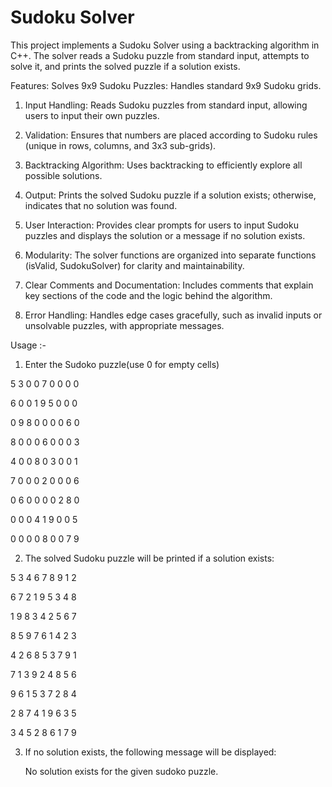 # Sudoku Solver
This project implements a Sudoku Solver using a backtracking algorithm in C++. The solver reads a Sudoku puzzle from standard input, attempts to solve it, and prints the solved puzzle if a solution exists.


Features:
Solves 9x9 Sudoku Puzzles: Handles standard 9x9 Sudoku grids.

1. Input Handling: Reads Sudoku puzzles from standard input, allowing users to input their own puzzles.

2. Validation: Ensures that numbers are placed according to Sudoku rules (unique in rows, columns, and 3x3 sub-grids).

3. Backtracking Algorithm: Uses backtracking to efficiently explore all possible solutions.

4. Output: Prints the solved Sudoku puzzle if a solution exists; otherwise, indicates that no solution was found.

5. User Interaction: Provides clear prompts for users to input Sudoku puzzles and displays the solution or a message if no solution exists.

6. Modularity: The solver functions are organized into separate functions (isValid, SudokuSolver) for clarity and maintainability.

7. Clear Comments and Documentation: Includes comments that explain key sections of the code and the logic behind the algorithm.

8. Error Handling: Handles edge cases gracefully, such as invalid inputs or unsolvable puzzles, with appropriate messages.

Usage :-

1. Enter the Sudoko puzzle(use 0 for empty cells)

  5 3 0 0 7 0 0 0 0

  6 0 0 1 9 5 0 0 0

  0 9 8 0 0 0 0 6 0

  8 0 0 0 6 0 0 0 3

  4 0 0 8 0 3 0 0 1

  7 0 0 0 2 0 0 0 6

  0 6 0 0 0 0 2 8 0

  0 0 0 4 1 9 0 0 5

  0 0 0 0 8 0 0 7 9


2. The solved Sudoku puzzle will be printed if a solution exists:

  5 3 4 6 7 8 9 1 2

  6 7 2 1 9 5 3 4 8

  1 9 8 3 4 2 5 6 7

  8 5 9 7 6 1 4 2 3

  4 2 6 8 5 3 7 9 1

  7 1 3 9 2 4 8 5 6

  9 6 1 5 3 7 2 8 4

  2 8 7 4 1 9 6 3 5

  3 4 5 2 8 6 1 7 9


3. If no solution exists, the following message will be displayed:

   No solution exists for the given sudoko puzzle.


   
   
